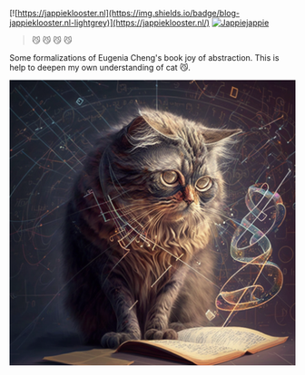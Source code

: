 [![https://jappieklooster.nl](https://img.shields.io/badge/blog-jappieklooster.nl-lightgrey)](https://jappieklooster.nl/)
[![Jappiejappie](https://img.shields.io/badge/discord-jappiejappie-black?logo=discord)](https://discord.gg/Hp4agqy)

> 😼 😼 😼 😼 

Some formalizations of Eugenia Cheng's book joy of abstraction.
This is help to deepen my own understanding of cat 😼.

![cat](./cat.png)
